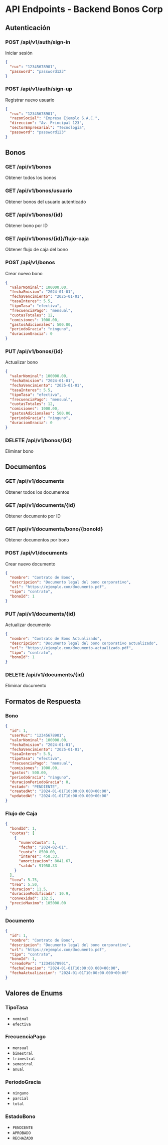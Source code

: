 # API Endpoints - Backend Bonos Corp

## Autenticación

### POST /api/v1/auth/sign-in
Iniciar sesión
```json
{
  "ruc": "12345678901",
  "password": "password123"
}
```

### POST /api/v1/auth/sign-up
Registrar nuevo usuario
```json
{
  "ruc": "12345678901",
  "razonSocial": "Empresa Ejemplo S.A.C.",
  "direccion": "Av. Principal 123",
  "sectorEmpresarial": "Tecnología",
  "password": "password123"
}
```

## Bonos

### GET /api/v1/bonos
Obtener todos los bonos

### GET /api/v1/bonos/usuario
Obtener bonos del usuario autenticado

### GET /api/v1/bonos/{id}
Obtener bono por ID

### GET /api/v1/bonos/{id}/flujo-caja
Obtener flujo de caja del bono

### POST /api/v1/bonos
Crear nuevo bono
```json
{
  "valorNominal": 100000.00,
  "fechaEmision": "2024-01-01",
  "fechaVencimiento": "2025-01-01",
  "tasaInteres": 5.5,
  "tipoTasa": "efectiva",
  "frecuenciaPago": "mensual",
  "cuotasTotales": 12,
  "comisiones": 1000.00,
  "gastosAdicionales": 500.00,
  "periodoGracia": "ninguno",
  "duracionGracia": 0
}
```

### PUT /api/v1/bonos/{id}
Actualizar bono
```json
{
  "valorNominal": 100000.00,
  "fechaEmision": "2024-01-01",
  "fechaVencimiento": "2025-01-01",
  "tasaInteres": 5.5,
  "tipoTasa": "efectiva",
  "frecuenciaPago": "mensual",
  "cuotasTotales": 12,
  "comisiones": 1000.00,
  "gastosAdicionales": 500.00,
  "periodoGracia": "ninguno",
  "duracionGracia": 0
}
```

### DELETE /api/v1/bonos/{id}
Eliminar bono

## Documentos

### GET /api/v1/documents
Obtener todos los documentos

### GET /api/v1/documents/{id}
Obtener documento por ID

### GET /api/v1/documents/bono/{bonoId}
Obtener documentos por bono

### POST /api/v1/documents
Crear nuevo documento
```json
{
  "nombre": "Contrato de Bono",
  "descripcion": "Documento legal del bono corporativo",
  "url": "https://ejemplo.com/documento.pdf",
  "tipo": "contrato",
  "bonoId": 1
}
```

### PUT /api/v1/documents/{id}
Actualizar documento
```json
{
  "nombre": "Contrato de Bono Actualizado",
  "descripcion": "Documento legal del bono corporativo actualizado",
  "url": "https://ejemplo.com/documento-actualizado.pdf",
  "tipo": "contrato",
  "bonoId": 1
}
```

### DELETE /api/v1/documents/{id}
Eliminar documento

## Formatos de Respuesta

### Bono
```json
{
  "id": 1,
  "userRuc": "12345678901",
  "valorNominal": 100000.00,
  "fechaEmision": "2024-01-01",
  "fechaVencimiento": "2025-01-01",
  "tasaInteres": 5.5,
  "tipoTasa": "efectiva",
  "frecuenciaPago": "mensual",
  "comisiones": 1000.00,
  "gastos": 500.00,
  "periodoGracia": "ninguno",
  "duracionPeriodoGracia": 0,
  "estado": "PENDIENTE",
  "createdAt": "2024-01-01T10:00:00.000+00:00",
  "updatedAt": "2024-01-01T10:00:00.000+00:00"
}
```

### Flujo de Caja
```json
{
  "bondId": 1,
  "cuotas": [
    {
      "numeroCuota": 1,
      "fecha": "2024-02-01",
      "cuota": 8500.00,
      "interes": 458.33,
      "amortizacion": 8041.67,
      "saldo": 91958.33
    }
  ],
  "tcea": 5.75,
  "trea": 5.50,
  "duracion": 11.5,
  "duracionModificada": 10.9,
  "convexidad": 132.5,
  "precioMaximo": 105000.00
}
```

### Documento
```json
{
  "id": 1,
  "nombre": "Contrato de Bono",
  "descripcion": "Documento legal del bono corporativo",
  "url": "https://ejemplo.com/documento.pdf",
  "tipo": "contrato",
  "bonoId": 1,
  "creadoPor": "12345678901",
  "fechaCreacion": "2024-01-01T10:00:00.000+00:00",
  "fechaActualizacion": "2024-01-01T10:00:00.000+00:00"
}
```

## Valores de Enums

### TipoTasa
- `nominal`
- `efectiva`

### FrecuenciaPago
- `mensual`
- `bimestral`
- `trimestral`
- `semestral`
- `anual`

### PeriodoGracia
- `ninguno`
- `parcial`
- `total`

### EstadoBono
- `PENDIENTE`
- `APROBADO`
- `RECHAZADO` 